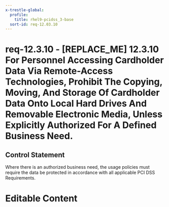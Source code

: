 ```yaml
---
x-trestle-global:
  profile:
    title: rhel9-pcidss_3-base
  sort-id: req-12.03.10
---
```


# req-12.3.10 - \[REPLACE_ME\] 12.3.10 For Personnel Accessing Cardholder Data Via Remote-Access Technologies, Prohibit The Copying, Moving, And Storage Of Cardholder Data Onto Local Hard Drives And Removable Electronic Media, Unless Explicitly Authorized For A Defined Business Need.

## Control Statement

Where there is an authorized business need, the usage policies must require the data be protected in accordance with all applicable PCI DSS Requirements.

# Editable Content

<!-- Make additions and edits below -->
<!-- The above represents the contents of the control as received by the profile, prior to additions. -->
<!-- If the profile makes additions to the control, they will appear below. -->
<!-- The above markdown may not be edited but you may edit the content below, and/or introduce new additions to be made by the profile. -->
<!-- If there is a yaml header at the top, parameter values may be edited. Use --set-parameters to incorporate the changes during assembly. -->
<!-- The content here will then replace what is in the profile for this control, after running profile-assemble. -->
<!-- The current profile has no added parts for this control, but you may add new ones here. -->
<!-- Each addition must have a heading either of the form ## Control my_addition_name -->
<!-- or ## Part a. (where the a. refers to one of the control statement labels.) -->
<!-- "## Control" parts are new parts added after the statement part. -->
<!-- "## Part" parts are new parts added into the top-level statement part with that label. -->
<!-- Subparts may be added with nested hash levels of the form ### My Subpart Name -->
<!-- underneath the parent ## Control or ## Part being added -->
<!-- See https://oscal-compass.github.io/compliance-trestle/tutorials/ssp_profile_catalog_authoring/ssp_profile_catalog_authoring for guidance. -->

